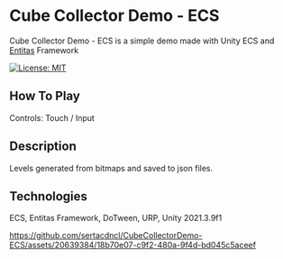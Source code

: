 # Cube Collector Demo - ECS
Cube Collector Demo - ECS is a simple demo made with Unity ECS and [Entitas](https://github.com/sschmid/Entitas) Framework

[![License: MIT](https://img.shields.io/badge/License-MIT-yellow.svg)](https://opensource.org/licenses/MIT)

## How To Play

Controls: Touch / Input

## Description

Levels generated from bitmaps and saved to json files.

## Technologies
ECS, Entitas Framework, DoTween, URP, Unity 2021.3.9f1



https://github.com/sertacdncl/CubeCollectorDemo-ECS/assets/20639384/18b70e07-c9f2-480a-9f4d-bd045c5aceef

